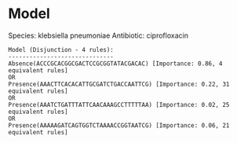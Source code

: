 
# Model

Species: klebsiella pneumoniae
Antibiotic: ciprofloxacin

```
Model (Disjunction - 4 rules):
------------------------------
Absence(ACCCGCACGGCGACTCCGCGGTATACGACAC) [Importance: 0.86, 4 equivalent rules]
OR
Presence(AAACTTCACACATTGCGATCTGACCAATTCG) [Importance: 0.22, 31 equivalent rules]
OR
Presence(AAATCTGATTTATTCAACAAAGCCTTTTTAA) [Importance: 0.02, 25 equivalent rules]
OR
Presence(AAAAAGATCAGTGGTCTAAAACCGGTAATCG) [Importance: 0.06, 21 equivalent rules]

```

